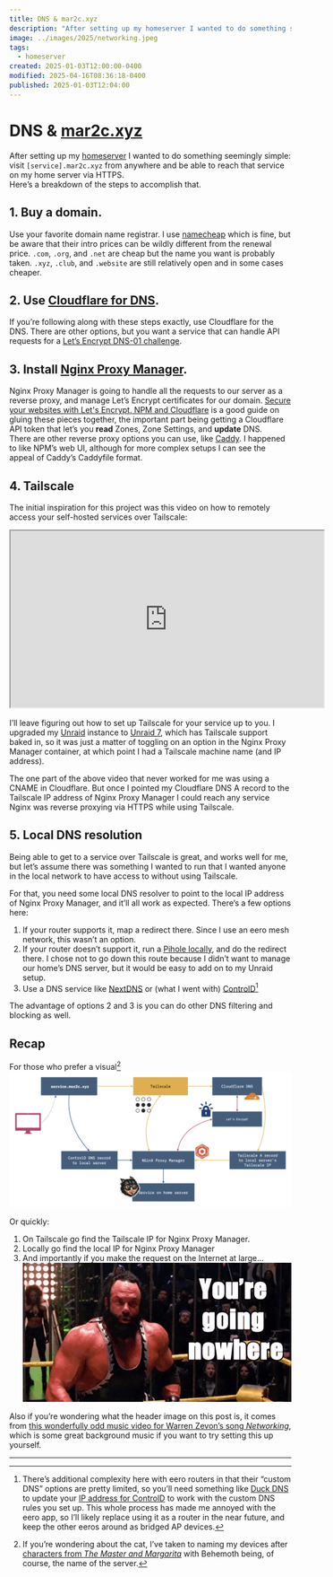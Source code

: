 ```yaml
---
title: DNS & mar2c.xyz
description: "After setting up my homeserver I wanted to do something seemingly simple: visit [service].mar2c.xyz from anywhere and be able to reach that service on my home server via HTTPS. Here’s a breakdown of the steps to accomplish that."
image: ../images/2025/networking.jpeg
tags:
  - homeserver
created: 2025-01-03T12:00:00-0400
modified: 2025-04-16T08:36:18-0400
published: 2025-01-03T12:04:00
---
```

# DNS & [mar2c.xyz](mar2c.xyz)
After setting up my [homeserver](/blog/the-big-dumb-box-of-computer-parts-linux-edition/) I wanted to do something seemingly simple: visit `[service].mar2c.xyz` from anywhere and be able to reach that service on my home server via HTTPS.  
Here’s a breakdown of the steps to accomplish that.

## 1\. Buy a domain.

Use your favorite domain name registrar. I use [namecheap](https://www.namecheap.com) which is fine, but be aware that their intro prices can be wildly different from the renewal price. `.com`, `.org`, and `.net` are cheap but the name you want is probably taken. `.xyz`, `.club`, and `.website` are still relatively open and in some cases cheaper.

## 2. Use [Cloudflare for DNS](https://www.cloudflare.com/application-services/products/dns/).

If you’re following along with these steps exactly, use Cloudflare for the DNS. There are other options, but you want a service that can handle API requests for a [Let’s Encrypt DNS-01 challenge](https://letsencrypt.org/docs/challenge-types/#dns-01-challenge).

## 3\. Install [Nginx Proxy Manager](https://nginxproxymanager.com).

Nginx Proxy Manager is going to handle all the requests to our server as a reverse proxy, and manage Let’s Encrypt certificates for our domain. [Secure your websites with Let's Encrypt, NPM and Cloudflare](https://ryanfreeman.dev/writing/secure-your-websites-with-lets-encrypt-npm-and-cloudflare) is a good guide on gluing these pieces together, the important part being getting a Cloudflare API token that let’s you ****read**** Zones, Zone Settings, and ****update**** DNS.  
There are other reverse proxy options you can use, like [Caddy](https://caddyserver.com/docs/install). I happened to like NPM’s web UI, although for more complex setups I can see the appeal of Caddy’s Caddyfile format.

## 4\. Tailscale

The initial inspiration for this project was this video on how to remotely access your self-hosted services over Tailscale:

  

<iframe src="https://www.youtube.com/embed/Vt4PDUXB_fg?si=6WLzSIXVtFVEgbLa" width="560" height="315" title="YouTube video player"></iframe>

  

I’ll leave figuring out how to set up Tailscale for your service up to you. I upgraded my [Unraid](https://unraid.net) instance to [Unraid 7](https://unraid.net/blog/unraid-7-beta), which has Tailscale support baked in, so it was just a matter of toggling on an option in the Nginx Proxy Manager container, at which point I had a Tailscale machine name (and IP address).

  

The one part of the above video that never worked for me was using a CNAME in Cloudflare. But once I pointed my Cloudflare DNS A record to the Tailscale IP address of Nginx Proxy Manager I could reach any service Nginx was reverse proxying via HTTPS while using Tailscale.

## 5\. Local DNS resolution

Being able to get to a service over Tailscale is great, and works well for me, but let’s assume there was something I wanted to run that I wanted anyone in the local network to have access to without using Tailscale.

  

For that, you need some local DNS resolver to point to the local IP address of Nginx Proxy Manager, and it’ll all work as expected. There’s a few options here:

  

1.  If your router supports it, map a redirect there. Since I use an eero mesh network, this wasn’t an option.
2.  If your router doesn’t support it, run a [Pihole locally](https://pi-hole.net), and do the redirect there. I chose not to go down this route because I didn’t want to manage our home’s DNS server, but it would be easy to add on to my Unraid setup.
3.  Use a DNS service like [NextDNS](https://nextdns.io) or (what I went with) [ControlD](https://controld.com)[^1]

  

The advantage of options 2 and 3 is you can do other DNS filtering and blocking as well.

## Recap

For those who prefer a visual[^2]
![](../images/2025/DNS.png)
  
  Or quickly:
  
1. On Tailscale go find the Tailscale IP for Nginx Proxy Manager.  
2. Locally go find the local IP for Nginx Proxy Manager  
3. And importantly if you make the request on the Internet at large…  
  ![](../images/2025/your-going-nowhere.gif)

Also if you’re wondering what the header image on this post is, it comes from [this wonderfully odd music video for Warren Zevon’s song _Networking_](https://www.youtube.com/watch?v=csQq7kPBRbA), which is some great background music if you want to try setting this up yourself.
* * *
[^1]: There’s additional complexity here with eero routers in that their “custom DNS” options are pretty limited, so you’ll need something like [Duck DNS](https://www.duckdns.org/domains) to update your [IP address for ControlD](https://docs.controld.com/docs/ip-not-authorized#dynamic-dns) to work with the custom DNS rules you set up. This whole process has made me annoyed with the eero app, so I’ll likely replace using it as a router in the near future, and keep the other eeros around as bridged AP devices.

[^2]: If you’re wondering about the cat, I’ve taken to naming my devices after [characters from _The Master and Margarita_](https://www.litcharts.com/lit/the-master-and-margarita/characters) with Behemoth being, of course, the name of the server.